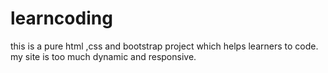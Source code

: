 # learncoding
this is a pure html ,css and bootstrap project which helps learners to code. my site is too much dynamic and responsive.
